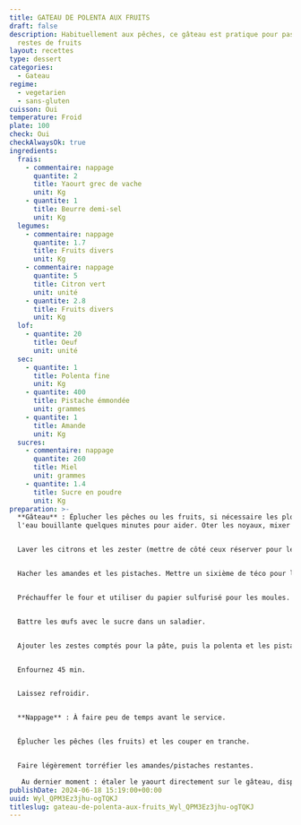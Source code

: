 ```yaml
---
title: GATEAU DE POLENTA AUX FRUITS
draft: false
description: Habituellement aux pêches, ce gâteau est pratique pour passer les
  restes de fruits
layout: recettes
type: dessert
categories:
  - Gateau
regime:
  - vegetarien
  - sans-gluten
cuisson: Oui
temperature: Froid
plate: 100
check: Oui
checkAlwaysOk: true
ingredients:
  frais:
    - commentaire: nappage
      quantite: 2
      title: Yaourt grec de vache
      unit: Kg
    - quantite: 1
      title: Beurre demi-sel
      unit: Kg
  legumes:
    - commentaire: nappage
      quantite: 1.7
      title: Fruits divers
      unit: Kg
    - commentaire: nappage
      quantite: 5
      title: Citron vert
      unit: unité
    - quantite: 2.8
      title: Fruits divers
      unit: Kg
  lof:
    - quantite: 20
      title: Oeuf
      unit: unité
  sec:
    - quantite: 1
      title: Polenta fine
      unit: Kg
    - quantite: 400
      title: Pistache émmondée
      unit: grammes
    - quantite: 1
      title: Amande
      unit: Kg
  sucres:
    - commentaire: nappage
      quantite: 260
      title: Miel
      unit: grammes
    - quantite: 1.4
      title: Sucre en poudre
      unit: Kg
preparation: >-
  **Gâteau** : Éplucher les pêches ou les fruits, si nécessaire les plonger dans
  l'eau bouillante quelques minutes pour aider. Oter les noyaux, mixer en purée.


  Laver les citrons et les zester (mettre de côté ceux réserver pour le nappage).


  Hacher les amandes et les pistaches. Mettre un sixième de téco pour le nappage.


  Préchauffer le four et utiliser du papier sulfurisé pour les moules.


  Battre les œufs avec le sucre dans un saladier.


  Ajouter les zestes comptés pour la pâte, puis la polenta et les pistaches/amandes. Mélanger. Verser le beurre fondu et la purée de pêches (fruits).


  Enfournez 45 min.


  Laissez refroidir.


  **Nappage** : À faire peu de temps avant le service.


  Éplucher les pêches (les fruits) et les couper en tranche.


  Faire légèrement torréfier les amandes/pistaches restantes.

   Au dernier moment : étaler le yaourt directement sur le gâteau, disposer des tranches de fruits, des pistaches concassées, le miel et le zeste des citrons restant sur le gâteau.
publishDate: 2024-06-18 15:19:00+00:00
uuid: Wyl_QPM3Ez3jhu-ogTQKJ
titleslug: gateau-de-polenta-aux-fruits_Wyl_QPM3Ez3jhu-ogTQKJ
---
```

